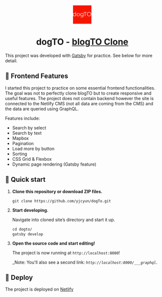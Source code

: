 <p align="center">
  <a href="https://dogto.netlify.app/">
    <img alt="dogTO" src="./static/android-chrome-512x512.png" width="60" />
  </a>
</p>
<h1 align="center">
  dogTO - <a href="https://blogto.com">blogTO Clone</a>
</h1>

This project was developed with <a href="https://www.gatsbyjs.com/">Gatsby</a> for practice. See below for more detail.


## 🧐 Frontend Features

I started this project to practice on some essential frontend functionalities. The goal was not to perfectly clone blogTO but to create responsive and useful features. The project does not contain backend however the site is connected to the Netlify CMS (not all data are coming from the CMS) and the data are queried using GraphQL. 

Features include:

  * Search by select
  * Search by text
  * Mapbox
  * Pagination
  * Load more by button
  * Sorting
  * CSS Grid & Flexbox
  * Dynamic page rendering (Gatsby feature)


## 🚀 Quick start

1.  **Clone this repository or download ZIP files.**

    ```shell
    git clone https://github.com/yjcyun/dogTo.git
    ```

2.  **Start developing.**

    Navigate into cloned site’s directory and start it up.

    ```shell
    cd dogto/
    gatsby develop
    ```

3.  **Open the source code and start editing!**

    The project is now running at `http://localhost:8000`!

    _Note: You'll also see a second link: _`http://localhost:8000/___graphql`_.



## 💫 Deploy

The project is deployed on <a href='https://dogto.netlify.app/'>Netlify </a>